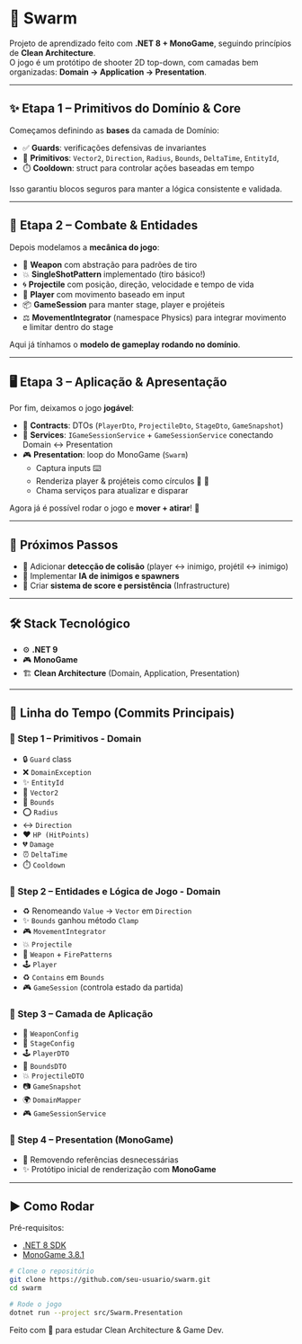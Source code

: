 # 🐝 Swarm

Projeto de aprendizado feito com **.NET 8 + MonoGame**, seguindo princípios de **Clean Architecture**.  
O jogo é um protótipo de shooter 2D top-down, com camadas bem organizadas: **Domain → Application → Presentation**.  

---

## ✨ Etapa 1 – Primitivos do Domínio & Core
Começamos definindo as **bases** da camada de Domínio:

- ✅ **Guards**: verificações defensivas de invariantes
- 🧩 **Primitivos**: `Vector2`, `Direction`, `Radius`, `Bounds`, `DeltaTime`, `EntityId`, 
- ⏱️ **Cooldown**: struct para controlar ações baseadas em tempo

Isso garantiu blocos seguros para manter a lógica consistente e validada.

---

## 🎯 Etapa 2 – Combate & Entidades
Depois modelamos a **mecânica do jogo**:

- 🔫 **Weapon** com abstração para padrões de tiro
- 💥 **SingleShotPattern** implementado (tiro básico!)
- 🌀 **Projectile** com posição, direção, velocidade e tempo de vida
- 🧍 **Player** com movimento baseado em input
- 📦 **GameSession** para manter stage, player e projéteis
- ⚖️ **MovementIntegrator** (namespace Physics) para integrar movimento e limitar dentro do stage

Aqui já tínhamos o **modelo de gameplay rodando no domínio**.

---

## 🖥️ Etapa 3 – Aplicação & Apresentação
Por fim, deixamos o jogo **jogável**:

- 📜 **Contracts**: DTOs (`PlayerDto`, `ProjectileDto`, `StageDto`, `GameSnapshot`)  
- 🔌 **Services**: `IGameSessionService` + `GameSessionService` conectando Domain ↔ Presentation
- 🎮 **Presentation**: loop do MonoGame (`Swarm`)  
  - Captura inputs ⌨️  
  - Renderiza player & projéteis como círculos 🔵 🔴  
  - Chama serviços para atualizar e disparar  

Agora já é possível rodar o jogo e **mover + atirar**! 🚀

---

## 🚧 Próximos Passos

- 🤝 Adicionar **detecção de colisão** (player ↔ inimigo, projétil ↔ inimigo)  
- 🧠 Implementar **IA de inimigos e spawners**  
- 💾 Criar **sistema de score e persistência** (Infrastructure)


---

## 🛠️ Stack Tecnológico
- ⚙️ **.NET 9**
- 🎮 **MonoGame**
- 🏗️ **Clean Architecture** (Domain, Application, Presentation)

---

## 📜 Linha do Tempo (Commits Principais)

### 🔹 Step 1 – Primitivos - Domain
- :lock: `Guard` class  
- :x: `DomainException`  
- :sparkles: `EntityId`  
- :triangular_ruler: `Vector2`  
- :straight_ruler: `Bounds`  
- :o: `Radius`  
- :left_right_arrow: `Direction`  
- :heart: `HP (HitPoints)`  
- :broken_heart: `Damage`  
- :alarm_clock: `DeltaTime`  
- :stopwatch: `Cooldown`

### 🔹 Step 2 – Entidades e Lógica de Jogo - Domain
- :recycle: Renomeando `Value` → `Vector` em `Direction`  
- :sparkles: `Bounds` ganhou método `Clamp`  
- :video_game: `MovementIntegrator`  
- :boom: `Projectile`  
- :gun: `Weapon` + `FirePatterns`  
- :joystick: `Player`  
- :recycle: `Contains` em `Bounds`  
- :video_game: `GameSession` (controla estado da partida)

### 🔹 Step 3 – Camada de Aplicação
- :gun: `WeaponConfig`  
- :art: `StageConfig`  
- :joystick: `PlayerDTO`  
- :straight_ruler: `BoundsDTO`  
- :boom: `ProjectileDTO`  
- :camera: `GameSnapshot`  
- :earth_africa: `DomainMapper`  
- :video_game: `GameSessionService`

### 🔹 Step 4 – Presentation (MonoGame)
- :broom: Removendo referências desnecessárias  
- :sparkles: Protótipo inicial de renderização com **MonoGame**

---

## ▶️ Como Rodar

Pré-requisitos:
- [.NET 8 SDK](https://dotnet.microsoft.com/en-us/download/dotnet/8.0)
- [MonoGame 3.8.1](https://monogame.net/)

```bash
# Clone o repositório
git clone https://github.com/seu-usuario/swarm.git
cd swarm

# Rode o jogo
dotnet run --project src/Swarm.Presentation
```

Feito com 💙 para estudar Clean Architecture & Game Dev.  
